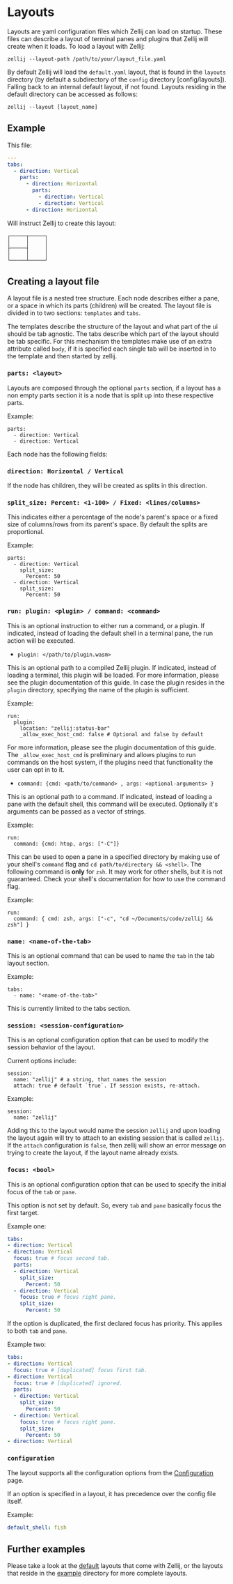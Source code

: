 # Layouts
Layouts are yaml configuration files which Zellij can load on startup.
These files can describe a layout of terminal panes and plugins that Zellij will create when it loads.
To load a layout with Zellij:

```
zellij --layout-path /path/to/your/layout_file.yaml
```

By default Zellij will load the `default.yaml` layout, that is found in the
`layouts` directory (by default a subdirectory of the `config`
directory [config/layouts]). Falling back to an internal default layout,
if not found.
Layouts residing in the default directory can be accessed as follows:
```
zellij --layout [layout_name]
```

## Example
This file:
```yaml
---
tabs:
  - direction: Vertical
    parts:
      - direction: Horizontal
        parts:
          - direction: Vertical
          - direction: Vertical
      - direction: Horizontal
```

Will instruct Zellij to create this layout:
```
┌─────┬─────┐
│     │     │
├─────┤     │
│     │     │
└─────┴─────┘
```

## Creating a layout file
A layout file is a nested tree structure.
Each node describes either a pane, or a space in which its parts (children) will be created.
The layout file is divided in to two sections: `templates` and `tabs`.

The templates describe the structure of the layout and what part of the ui
should be tab agnostic.
The tabs describe which part of the layout should be tab specific.
For this mechanism the templates make use of an extra attribute called `body`,
if it is specified each single tab will be inserted in to the template and then
started by zellij.

### `parts: <layout>`

Layouts are composed through the optional `parts` section, if a layout has a non empty parts section
it is a node that is split up into these respective parts.

Example:
```
parts:
  - direction: Vertical
  - direction: Vertical
```

Each node has the following fields:

### `direction: Horizontal / Vertical`
If the node has children, they will be created as splits in this direction.

### `split_size: Percent: <1-100> / Fixed: <lines/columns>`
This indicates either a percentage of the node's parent's space or a fixed size of columns/rows from its parent's space. By default the splits are proportional.

Example:
```
parts:
  - direction: Vertical
    split_size:
      Percent: 50
  - direction: Vertical
    split_size:
      Percent: 50
```

### `run: plugin: <plugin> / command: <command>`
This is an optional instruction to either run a command, or a plugin.
If indicated, instead of loading the default shell in a terminal pane,
the run action will be executed.

* `plugin: </path/to/plugin.wasm>`

This is an optional path to a compiled Zellij plugin. 
If indicated, instead of loading a terminal, this plugin will be loaded.
For more information, please see the plugin documentation of this guide.
In case the plugin resides in the `plugin` directory, specifying the name of the plugin is sufficient.

Example:
```
run:
  plugin:
    location: "zellij:status-bar"
    _allow_exec_host_cmd: false # Optional and false by default
```
For more information, please see the plugin documentation of this guide.
The `_allow_exec_host_cmd` is preliminary and allows plugins to run commands
on the host system, if the plugins need that functionality the user can opt in
to it.

* `command: {cmd: <path/to/command> , args: <optional-arguments> }`

This is an optional path to a command. If indicated, instead of loading
a pane with the default shell, this command will be executed.
Optionally it's arguments can be passed as a vector of strings.

Example:
```
run:
  command: {cmd: htop, args: ["-C"]}
```

This can be used to open a pane in a specified directory by making use of your shell's `command` flag and `cd path/to/directory && <shell>`. The following command is **only** for `zsh`. It may work for other shells, but it is not guaranteed. Check your shell's documentation for how to use the command flag.

Example:
```
run:
  command: { cmd: zsh, args: ["-c", "cd ~/Documents/code/zellij && zsh"] }
```

### `name: <name-of-the-tab>`
This is an optional command that can be used to name the `tab` in the tab layout
section. 

Example:
```
tabs:
  - name: "<name-of-the-tab>"
```

This is currently limited to the tabs section.

### `session: <session-configuration>`
This is an optional configuration option that can be used to modify the session
behavior of the layout.

Current options include:
```
session:
  name: "zellij" # a string, that names the session
  attach: true # default `true`. If session exists, re-attach.
```

Example:
```
session:
  name: "zellij"
```

Adding this to the layout would name the session `zellij` and upon loading
the layout again will try to attach to an existing session that is called
`zellij`.
If the `attach` configuration is `false`, then zellij will show an error
message on trying to create the layout, if the layout name already exists.

### `focus: <bool>`
This is an optional configuration option that can be used to specify the initial focus of
the `tab` or `pane`.

This option is not set by default. So, every `tab` and `pane` basically
focus the first target.

Example one:
```yaml
tabs:
- direction: Vertical
- direction: Vertical
  focus: true # focus second tab.
  parts:
  - direction: Vertical
    split_size:
      Percent: 50
  - direction: Vertical
    focus: true # focus right pane.
    split_size:
      Percent: 50
```

If the option is duplicated, the first declared focus has priority.
This applies to both `tab` and `pane`.

Example two:
```yaml
tabs:
- direction: Vertical
  focus: true # [duplicated] focus first tab. 
- direction: Vertical
  focus: true # [duplicated] ignored.
  parts:
  - direction: Vertical
    split_size:
      Percent: 50
  - direction: Vertical
    focus: true # focus right pane.
    split_size:
      Percent: 50
- direction: Vertical
```

### `configuration`
The layout supports all the configuration options from the [Configuration](https://zellij.dev/documentation/configuration.html) page.

If an option is specified in a layout, it has precedence over the config file
itself.

Example:
```yaml
default_shell: fish
```



## Further examples
Please take a look at the [default](https://github.com/zellij-org/zellij/tree/main/zellij-utils/assets/layouts) layouts that come with Zellij, or the layouts that reside in the [example](https://github.com/zellij-org/zellij/tree/main/example) directory for more complete layouts.

